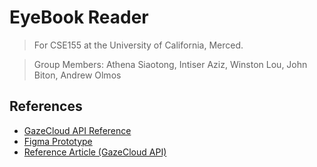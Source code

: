 # EyeBook Reader

> For CSE155 at the University of California, Merced.

> Group Members: Athena Siaotong, Intiser Aziz, Winston Lou, John Biton, Andrew Olmos

## References

- [GazeCloud API Reference](https://gazerecorder.com/gazecloudapi/)
- [Figma Prototype](https://www.figma.com/proto/3KkZ1HH8SYy2oY7Lv7OWAj/Untitled?node-id=8%3A106&scaling=scale-down&page-id=0%3A1&starting-point-node-id=2%3A10)
- [Reference Article (GazeCloud API)](https://medium.com/@williamwang15/integrating-gazecloudapi-a-high-accuracy-webcam-based-eye-tracking-solution-into-your-own-web-app-2d8513bb9865)